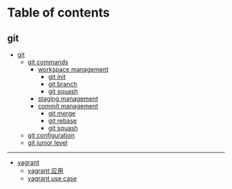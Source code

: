 # Table of contents

## git

* [git](README.md)
  * [git commands](git/git/git-commands/README.md)
    * [workspace management](git/git/git-commands/workspace-management/README.md)
      * [git init](git/git/git-commands/workspace-management/git-init.md)
      * [git branch](git/git/git-commands/workspace-management/git-branch.md)
      * [git squash](git/git/git-commands/workspace-management/git-squash.md)
    * [staging management](git/git/git-commands/staging-management.md)
    * [commit management](git/git/git-commands/commit-management/README.md)
      * [git merge](git/git/git-commands/commit-management/git-merge.md)
      * [git rebase](git/git/git-commands/commit-management/git-rebase.md)
      * [git squash](git/git/git-commands/commit-management/git-squash.md)
  * [git configuration](git/git/git-configuration.md)
  * [git junior level](git/git/git-junior-level.md)

***

* [vagrant](vagrant/README.md)
  * [vagrant 应用](<README (1).md>)
  * [vagrant use case](<README (1) (1).md>)
